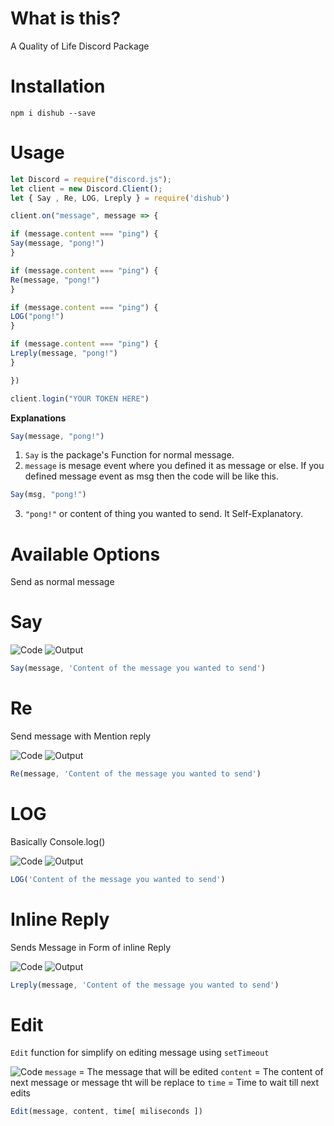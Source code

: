 # What is this?

A Quality of Life Discord Package

# Installation

`npm i dishub --save`

# Usage

```js
let Discord = require("discord.js");
let client = new Discord.Client();
let { Say , Re, LOG, Lreply } = require('dishub')

client.on("message", message => {

if (message.content === "ping") {
Say(message, "pong!")
}

if (message.content === "ping") {
Re(message, "pong!")
}

if (message.content === "ping") {
LOG("pong!")
}

if (message.content === "ping") {
Lreply(message, "pong!")
}

})

client.login("YOUR TOKEN HERE")
```

**Explanations**
```js
Say(message, "pong!")
```
1. `Say` is the package's Function for normal message.
2. `message` is mesage event where you defined it as message or else. If you defined message event as msg then the code will be like this.
```js
Say(msg, "pong!")
```
3. `"pong!"` or content of thing you wanted to send. It Self-Explanatory.
# Available Options
Send as normal message

# Say
![Code](https://cdn.discordapp.com/attachments/860798919311360030/860799177306931200/unknown.png)
![Output](https://cdn.discordapp.com/attachments/860798919311360030/860799307871813642/unknown.png)
```js
Say(message, 'Content of the message you wanted to send')
```
# Re
Send message with Mention reply

![Code](https://cdn.discordapp.com/attachments/860798919311360030/860799441501421588/unknown.png)
![Output](https://cdn.discordapp.com/attachments/860798919311360030/860799815104069642/unknown.png)
```js
Re(message, 'Content of the message you wanted to send')
```
# LOG
Basically Console.log()

![Code](https://cdn.discordapp.com/attachments/860798919311360030/860800271247605790/unknown.png)
![Output](https://cdn.discordapp.com/attachments/860798919311360030/860800158634344448/unknown.png)
```js
LOG('Content of the message you wanted to send')
```

# Inline Reply
Sends Message in Form of inline Reply

![Code](https://cdn.discordapp.com/attachments/860798919311360030/860800434389123102/unknown.png)
![Output](https://cdn.discordapp.com/attachments/860798919311360030/860800506179354634/unknown.png)
```js
Lreply(message, 'Content of the message you wanted to send')
```

# Edit
`Edit` function for simplify on editing message using `setTimeout`

![Code](https://cdn.discordapp.com/attachments/828007782221479946/863120884416118834/unknown.png)
`message` = The message that will be edited
`content` = The content of next message or message tht will be replace to
`time` = Time to wait till next edits

```js
Edit(message, content, time[ miliseconds ])
```
